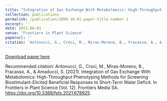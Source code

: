 ```yaml
---
title: "Integration of Gas Exchange With Metabolomics: High-Throughput Phenotyping Methods for Screening Biostimulant-Elicited Beneficial Responses to Short-Term Water Deficit"
collection: publications
permalink: /publication/2009-10-01-paper-title-number-1
excerpt: ''
date: 2021-06-01
venue: 'Frontiers in Plant Science'
paperurl: ''
citation: 'Antonucci, G., Croci, M., Miras-Moreno, B., Fracasso, A., & Amaducci, S. (2021). Integration of Gas Exchange With Metabolomics: High-Throughput Phenotyping Methods for Screening Biostimulant-Elicited Beneficial Responses to Short-Term Water Deficit. In Frontiers in Plant Science (Vol. 12). Frontiers Media SA. https://doi.org/10.3389/fpls.2021.678925'
---
```


[Download paper here](http://mcroci.github.io/files/fpls-12-678925.pdf)

Recommended citation: Antonucci, G., Croci, M., Miras-Moreno, B., Fracasso, A., & Amaducci, S. (2021). Integration of Gas Exchange With Metabolomics: High-Throughput Phenotyping Methods for Screening Biostimulant-Elicited Beneficial Responses to Short-Term Water Deficit. In Frontiers in Plant Science (Vol. 12). Frontiers Media SA. https://doi.org/10.3389/fpls.2021.678925.
